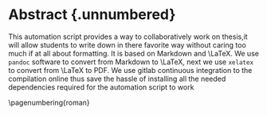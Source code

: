 # Abstract {.unnumbered}

This automation script provides a way to collaboratively work on thesis,it will
allow students to write down in there favorite way without caring too much if
at all about formatting. It is based on Markdown and \LaTeX. We use `pandoc`
software to convert from Markdown to \LaTeX, next we use `xelatex` to convert
from \LaTeX to PDF. We use gitlab continuous integration to the compilation
online thus save the hassle of installing all the needed dependencies required
for the automation script to work

\pagenumbering{roman}
